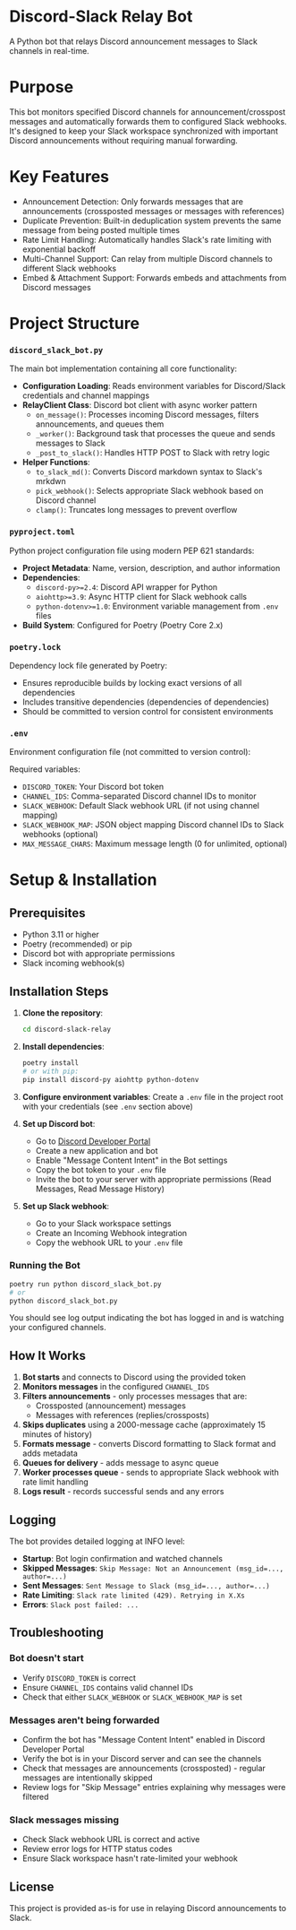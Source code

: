 # Discord-Slack Relay Bot

A Python bot that relays Discord announcement messages to Slack channels in real-time.

# Purpose

This bot monitors specified Discord channels for announcement/crosspost messages and automatically forwards them to configured Slack webhooks. It's designed to keep your Slack workspace synchronized with important Discord announcements without requiring manual forwarding.

# Key Features

- Announcement Detection: Only forwards messages that are announcements (crossposted messages or messages with references)
- Duplicate Prevention: Built-in deduplication system prevents the same message from being posted multiple times
- Rate Limit Handling: Automatically handles Slack's rate limiting with exponential backoff
- Multi-Channel Support: Can relay from multiple Discord channels to different Slack webhooks
- Embed & Attachment Support: Forwards embeds and attachments from Discord messages

# Project Structure

### `discord_slack_bot.py`
The main bot implementation containing all core functionality:

- **Configuration Loading**: Reads environment variables for Discord/Slack credentials and channel mappings
- **RelayClient Class**: Discord bot client with async worker pattern
  - `on_message()`: Processes incoming Discord messages, filters announcements, and queues them
  - `_worker()`: Background task that processes the queue and sends messages to Slack
  - `_post_to_slack()`: Handles HTTP POST to Slack with retry logic
- **Helper Functions**:
  - `to_slack_md()`: Converts Discord markdown syntax to Slack's mrkdwn
  - `pick_webhook()`: Selects appropriate Slack webhook based on Discord channel
  - `clamp()`: Truncates long messages to prevent overflow

### `pyproject.toml`
Python project configuration file using modern PEP 621 standards:

- **Project Metadata**: Name, version, description, and author information
- **Dependencies**:
  - `discord-py>=2.4`: Discord API wrapper for Python
  - `aiohttp>=3.9`: Async HTTP client for Slack webhook calls
  - `python-dotenv>=1.0`: Environment variable management from `.env` files
- **Build System**: Configured for Poetry (Poetry Core 2.x)

### `poetry.lock`
Dependency lock file generated by Poetry:

- Ensures reproducible builds by locking exact versions of all dependencies
- Includes transitive dependencies (dependencies of dependencies)
- Should be committed to version control for consistent environments

### `.env`
Environment configuration file (not committed to version control):

Required variables:
- `DISCORD_TOKEN`: Your Discord bot token
- `CHANNEL_IDS`: Comma-separated Discord channel IDs to monitor
- `SLACK_WEBHOOK`: Default Slack webhook URL (if not using channel mapping)
- `SLACK_WEBHOOK_MAP`: JSON object mapping Discord channel IDs to Slack webhooks (optional)
- `MAX_MESSAGE_CHARS`: Maximum message length (0 for unlimited, optional)


# Setup & Installation

## Prerequisites

- Python 3.11 or higher
- Poetry (recommended) or pip
- Discord bot with appropriate permissions
- Slack incoming webhook(s)

## Installation Steps

1. **Clone the repository**:
   ```bash
   cd discord-slack-relay
   ```

2. **Install dependencies**:
   ```bash
   poetry install
   # or with pip:
   pip install discord-py aiohttp python-dotenv
   ```

3. **Configure environment variables**:
   Create a `.env` file in the project root with your credentials (see `.env` section above)

4. **Set up Discord bot**:
   - Go to [Discord Developer Portal](https://discord.com/developers/applications)
   - Create a new application and bot
   - Enable "Message Content Intent" in the Bot settings
   - Copy the bot token to your `.env` file
   - Invite the bot to your server with appropriate permissions (Read Messages, Read Message History)

5. **Set up Slack webhook**:
   - Go to your Slack workspace settings
   - Create an Incoming Webhook integration
   - Copy the webhook URL to your `.env` file

### Running the Bot

```bash
poetry run python discord_slack_bot.py
# or
python discord_slack_bot.py
```

You should see log output indicating the bot has logged in and is watching your configured channels.

## How It Works

1. **Bot starts** and connects to Discord using the provided token
2. **Monitors messages** in the configured `CHANNEL_IDS`
3. **Filters announcements** - only processes messages that are:
   - Crossposted (announcement) messages
   - Messages with references (replies/crossposts)
4. **Skips duplicates** using a 2000-message cache (approximately 15 minutes of history)
5. **Formats message** - converts Discord formatting to Slack format and adds metadata
6. **Queues for delivery** - adds message to async queue
7. **Worker processes queue** - sends to appropriate Slack webhook with rate limit handling
8. **Logs result** - records successful sends and any errors

## Logging

The bot provides detailed logging at INFO level:

- **Startup**: Bot login confirmation and watched channels
- **Skipped Messages**: `Skip Message: Not an Announcement (msg_id=..., author=...)`
- **Sent Messages**: `Sent Message to Slack (msg_id=..., author=...)`
- **Rate Limiting**: `Slack rate limited (429). Retrying in X.Xs`
- **Errors**: `Slack post failed: ...`

## Troubleshooting

### Bot doesn't start
- Verify `DISCORD_TOKEN` is correct
- Ensure `CHANNEL_IDS` contains valid channel IDs
- Check that either `SLACK_WEBHOOK` or `SLACK_WEBHOOK_MAP` is set

### Messages aren't being forwarded
- Confirm the bot has "Message Content Intent" enabled in Discord Developer Portal
- Verify the bot is in your Discord server and can see the channels
- Check that messages are announcements (crossposted) - regular messages are intentionally skipped
- Review logs for "Skip Message" entries explaining why messages were filtered

### Slack messages missing
- Check Slack webhook URL is correct and active
- Review error logs for HTTP status codes
- Ensure Slack workspace hasn't rate-limited your webhook

## License

This project is provided as-is for use in relaying Discord announcements to Slack.
